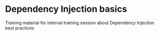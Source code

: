 # Dependency Injection basics
Training material for internal training session about Dependency Injection best practices
